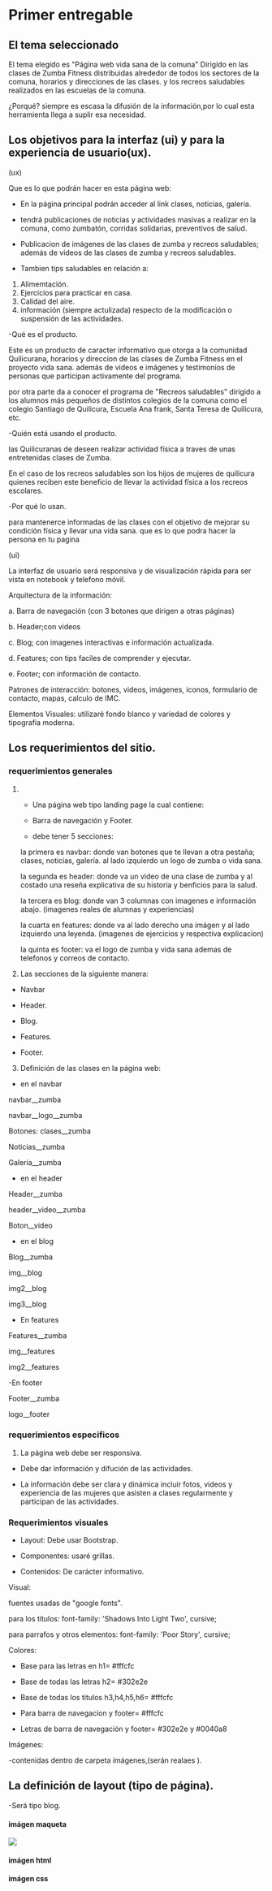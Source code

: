 
# Primer entregable

## El tema seleccionado

El tema elegido es "Página web vida sana de la comuna"
	Dirigido en las clases de Zumba Fitness distribuidas alrededor de todos los sectores de la comuna, horarios y direcciones de las clases.
	y los recreos saludables realizados en las escuelas de la comuna.

¿Porqué? siempre es escasa la difusión de la información,por lo cual esta herramienta llega a suplir esa necesidad.

## Los objetivos para la interfaz (ui) y para la experiencia de usuario(ux).

(ux)

Que es lo que podrán hacer en esta página web:

- En la página principal podrán acceder al link clases, noticias, galeria.

- tendrá publicaciones de noticias y actividades masivas a realizar en la comuna, como zumbatón, corridas solidarias, preventivos de salud. 

- Publicacion de imágenes de las clases de zumba y recreos saludables; además de videos de las clases de zumba y recreos saludables.

- Tambien tips saludables en relación a:

1. Alimemtación.
2. Ejercicios para practicar en casa.
3. Calidad del aire.
4. información (siempre actulizada) respecto de la modificación o suspensión de las actividades.

-Qué es el producto.

Este es un producto de caracter informativo que otorga a la comunidad Quilicurana, horarios y direccion de las clases de Zumba Fitness en el proyecto vida sana.
además de videos e imágenes y testimonios de personas que participan activamente del programa.

por otra parte da a conocer el programa de "Recreos saludables" dirigido a los alumnos más pequeños de distintos colegios de la comuna como el colegio Santiago de Quilicura, Escuela Ana frank, Santa Teresa de Quilicura, etc.

-Quién está usando el producto.

las Quilicuranas de deseen realizar actividad física a traves de unas entretenidas clases de Zumba.

En el caso de los recreos saludables son los hijos de mujeres de quilicura quienes reciben este beneficio de llevar la actividad física a los recreos escolares.

-Por qué lo usan.

para mantenerce informadas de las clases con el objetivo de mejorar su condición física y llevar una vida sana.
que es lo que podra hacer la persona en tu pagina

(ui)

La interfaz de usuario será responsiva y de visualización rápida para ser vista en notebook y telefono móvil.

Arquitectura de la información:

a. Barra de navegación (con 3 botones que dirigen a otras páginas)

b. Header;con videos 

c. Blog; con imagenes interactivas e información actualizada.

d. Features; con tips faciles de comprender y ejecutar.

e. Footer; con información de contacto.

Patrones de interacción: botones, videos, imágenes, iconos, formulario de contacto, mapas, calculo de IMC.

Elementos Visuales: utilizaré fondo blanco y variedad de colores y tipografía moderna.


## Los requerimientos del sitio.

### requerimientos generales

1. 	- Una página web tipo landing page la cual contiene:

   	- Barra de navegación y Footer.
   	- debe tener 5 secciones:

   	la primera es navbar: donde van botones que te llevan a otra pestaña; clases, noticias, galería. al lado izquierdo un logo de zumba o vida sana.

   	la segunda es header: donde va un video de una clase de zumba y al costado una reseña explicativa de su historia y benficios para la salud.

   	la tercera es blog: donde van 3 columnas con imagenes e información abajo. (imagenes reales de alumnas y experiencias)

   	la cuarta en features: donde va al lado derecho una imágen y al lado izquierdo una leyenda. (imagenes de ejercicios y respectiva explicacion)

   	la quinta es footer: va el logo de zumba y vida sana ademas de telefonos y correos de contacto.

2. Las secciones de la siguiente manera:

- Navbar

- Header.

- Blog.

- Features.

- Footer.

3. Definición de las clases en la página web:

- en el navbar

navbar__zumba

navbar__logo__zumba

Botones: 
clases__zumba

Noticias__zumba
         
Galeria__zumba

- en el header

Header__zumba

header__video__zumba

Boton__video


- en el blog

Blog__zumba

img__blog

img2__blog

img3__blog

- En features

Features__zumba

img__features

img2__features

-En footer

Footer__zumba

logo__footer


### requerimientos especificos

1. La página web debe ser responsiva.

- Debe dar información y difución de las actividades.

- La información debe ser clara y dinámica incluir fotos, videos y experiencia de las mujeres que asisten a clases regularmente y participan de las actividades.

### Requerimientos visuales

- Layout: Debe usar Bootstrap.

- Componentes: usaré grillas.

- Contenidos: De carácter informativo. 

Visual:

fuentes usadas de "google fonts".

 para los títulos: font-family: 'Shadows Into Light Two', cursive;

 para parrafos y otros elementos: font-family: 'Poor Story', cursive;

 Colores: 
 - Base para las letras en h1= #fffcfc

 - Base de todas las letras h2= #302e2e

 - Base de todas los titulos h3,h4,h5,h6= #fffcfc
 
 - Para  barra de navegacion y footer= #fffcfc

 - Letras de barra de navegación y footer= #302e2e y #0040a8

 Imágenes: 
 
 -contenidas dentro de carpeta imágenes,(serán realaes ).

## La definición de layout (tipo de página).

-Será tipo blog.

#### imágen maqueta
![]( assets/img/maqueta2.jpg)
#### imágen html
#### imágen css

